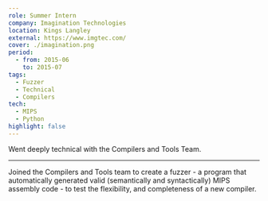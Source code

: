```yaml
---
role: Summer Intern
company: Imagination Technologies
location: Kings Langley
external: https://www.imgtec.com/
cover: ./imagination.png
period:
  - from: 2015-06
    to: 2015-07
tags:
  - Fuzzer
  - Technical
  - Compilers
tech:
  - MIPS
  - Python
highlight: false
---
```


Went deeply technical with the Compilers and Tools Team.

---

Joined the Compilers and Tools team to create a fuzzer - a program that automatically generated valid (semantically and syntactically) MIPS assembly code - to test the flexibility, and completeness of a new compiler.
